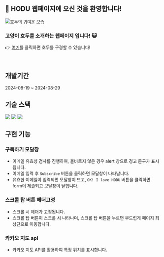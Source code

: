 ## 🐾 HODU 웹페이지에 오신 것을 환영합니다!

![호두의 귀여운 모습](https://github.com/user-attachments/assets/eab84a8b-128a-45a3-b902-ddcd3b2926b4)

### 고양이 호두를 소개하는 웹페이지 입니다! 😺  


👉 [여기](https://jsw2840.github.io/FE-project/)를 클릭하면 호두를 구경할 수 있습니다!
 
<br>

## 개발기간
2024-08-19 ~ 2024-08-29
<br>

## 기술 스택
<img src="https://img.shields.io/badge/html5-E34F26?style=for-the-badge&logo=html5&logoColor=white">
<img src="https://img.shields.io/badge/css-1572B6?style=for-the-badge&logo=css3&logoColor=white">
<img src="https://img.shields.io/badge/javascript-F7DF1E?style=for-the-badge&logo=javascript&logoColor=black">

<br>

## 구현 기능

### 구독하기 모달창
- 이메일 유효성 검사를 진행하여, 올바르지 않은 경우 alert 창으로 경고 문구가 표시됩니다.
- 이메일 입력 후 `Subscribe` 버튼을 클릭하면 모달창이 나타납니다.
- 유효한 이메일이 입력되면 모달창이 뜨고, `OK! I love HODU` 버튼을 클릭하면 form이 제출되고 모달창이 닫힙니다.
### 스크롤 탑 버튼 헤더고정
- 스크롤 시 헤더가 고정됩니다.
- 스크롤 탑 버튼이 스크롤 시 나타나며, 스크롤 탑 버튼을 누르면 부드럽게 페이지 최상단으로 이동합니다.
### 카카오 지도 api
- 카카오 지도 API를 활용하여 특정 위치를 표시합니다.
<br>





